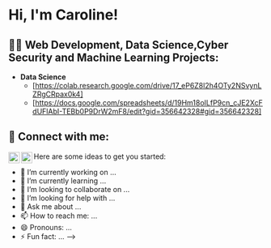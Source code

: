 <h1>Hi, I'm Caroline!

<h2>👨‍💻 Web Development, Data Science,Cyber Security and Machine Learning Projects:</h2>

- <b>Data Science </b>
  - [https://colab.research.google.com/drive/17_eP6Z8l2h4OTy2NSvynLZRgCRpax0k4]
  - [https://docs.google.com/spreadsheets/d/19Hm18oILfP9cn_cJE2XcFdUFlAbI-TEBb0P9DrW2mF8/edit?gid=356642328#gid=356642328]

<h2> 🤳 Connect with me:</h2>

[<img align="left" alt="JoshMadakor | LinkedIn" width="22px" src="https://cdn.jsdelivr.net/npm/simple-icons@v3/icons/linkedin.svg" />][linkedin]
[<img align="left" alt="JoshMadakor | Instagram" width="22px" src="https://cdn.jsdelivr.net/npm/simple-icons@v3/icons/instagram.svg" />][instagram]

[instagram]:https://www.instagram.com/omolocarole/
[linkedin]: https://www.linkedin.com/in/omollo-caroline-technician/ 

Here are some ideas to get you started:

- 🔭 I’m currently working on ...
- 🌱 I’m currently learning ...
- 👯 I’m looking to collaborate on ...
- 🤔 I’m looking for help with ...
- 💬 Ask me about ...
- 📫 How to reach me: ...
- 😄 Pronouns: ...
- ⚡ Fun fact: ...
-->
